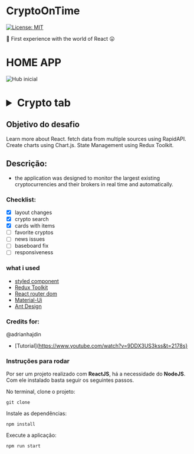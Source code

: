  # CryptoOnTime
[![License: MIT](https://img.shields.io/badge/License-MIT-yellow.svg)](https://github.com/Pereira-Araujo/users-api/blob/main/LICENSE.md)

:construction: First experience with the world of React  :stuck_out_tongue:	

# HOME APP
![Hub inicial](https://user-images.githubusercontent.com/86020448/145135770-76521038-04dc-4983-8483-6358eb097615.png)
 <h1>

<details>
<summary>Crypto tab</summary>
  
![image](https://user-images.githubusercontent.com/86020448/145135803-d840a880-9219-4cc5-b8ae-7ecbb2c0042f.png)

 </details>   
  
      
## Objetivo do desafio

Learn more about React. fetch data from multiple sources using RapidAPI. Create charts using Chart.js. State Management using Redux Toolkit.

## Descrição:

 - the application was designed to monitor the largest existing cryptocurrencies and their brokers in real time and automatically.

### Checklist:
- [x] layout changes
- [x] crypto search
- [x] cards with items
- [ ] favorite cryptos
- [ ] news issues
- [ ] baseboard fix
- [ ] responsiveness

### what i used
- [styled component](https://styled-components.com/) 
- [Redux Toolkit](https://redux-toolkit.js.org/)
- [React router dom](https://v5.reactrouter.com/web/guides/quick-start) 
- [Material-Ui](https://mui.com/pt/) 
- [Ant Design](https://ant.design/) 

### Credits for:
  @adrianhajdin
  
- [Tutorial](https://www.youtube.com/watch?v=9DDX3US3kss&t=2178s}


### Instruções para rodar
Por ser um projeto realizado com **ReactJS**, há a necessidade do **NodeJS**. Com ele instalado basta seguir os seguintes passos.

No terminal, clone o projeto:
```
git clone 
```

Instale as dependências:
```
npm install
```

Execute a aplicação:
```
npm run start 
```

